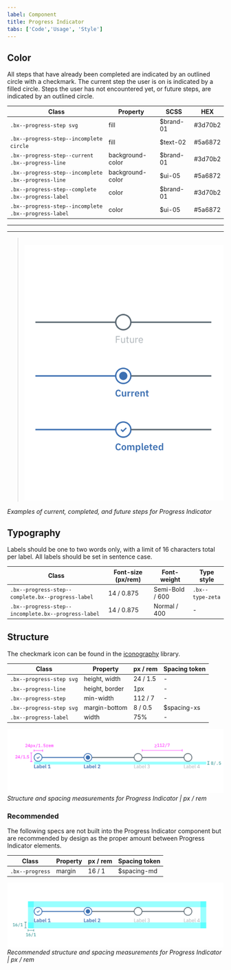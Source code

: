 ```yaml
---
label: Component
title: Progress Indicator
tabs: ['Code','Usage', 'Style']
---
```


## Color

All steps that have already been completed are indicated by an outlined circle with a checkmark. The current step the user is on is indicated by a filled circle. Steps the user has not encountered yet, or future steps, are indicated by an outlined circle.

| Class                                              | Property          | SCSS      | HEX     |
|----------------------------------------------------|-------------------|-----------|---------|
|`.bx--progress-step svg`                            | fill              | $brand-01 | #3d70b2 |
|`.bx--progress-step--incomplete circle`             | fill              | $text-02  | #5a6872 |
|`.bx--progress-step--current .bx--progress-line`    | background-color  | $brand-01 | #3d70b2 |
|`.bx--progress-step--incomplete .bx--progress-line` | background-color  | $ui-05    | #5a6872 |
|`.bx--progress-step--complete .bx--progress-label`  | color             | $brand-01 | #3d70b2 |
|`.bx--progress-step--incomplete .bx--progress-label`| color             | $ui-05    | #5a6872 |

---
***
> 
![Examples of current, completed, and future steps for Progress Indicator](images/progress-indicator-style-1.png)

_Examples of current, completed, and future steps for Progress Indicator_

## Typography

Labels should be one to two words only, with a limit of 16 characters total per label. All labels should be set in sentence case.

| Class                                               | Font-size (px/rem) | Font-weight     | Type style       |
|-----------------------------------------------------|--------------------|-----------------|------------------|
| `.bx--progress-step--complete.bx--progress-label`   | 14 / 0.875         | Semi-Bold / 600 | `.bx--type-zeta` |
| `.bx--progress-step--incomplete.bx--progress-label` | 14 / 0.875         | Normal / 400    | -                |

## Structure

The checkmark icon can be found in the [iconography](/style/iconography/library) library.

| Class                   | Property         | px / rem   | Spacing token |
|-------------------------|------------------|------------|---------------|
|`.bx--progress-step svg` | height, width    | 24 / 1.5   | - |
|`.bx--progress-line`     | height, border   | 1px        | - |
|`.bx--progress-step`     | min-width        | 112 / 7    | - |
|`.bx--progress-step svg` | margin-bottom    | 8 / 0.5    | $spacing-xs   |
|`.bx--progress-label`    | width            | 75%        | - |

![Structure and spacing for Progress Indicator](images/progress-indicator-style-2.png)
_Structure and spacing measurements for Progress Indicator | px / rem_


### Recommended

The following specs are not built into the Progress Indicator component but are recommended by design as the proper amount between Progress Indicator elements.

| Class                   | Property         | px / rem   | Spacing token |
|-------------------------|------------------|------------|---------------|
| `.bx--progress`         | margin           | 16 / 1     | $spacing-md   |


![Structure and spacing for Progress Indicator](images/progress-indicator-style-3.png)
_Recommended structure and spacing measurements for Progress Indicator | px / rem_
